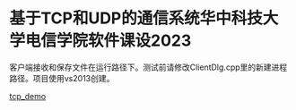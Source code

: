 # 基于TCP和UDP的通信系统华中科技大学电信学院软件课设2023 
客户端接收和保存文件在运行路径下。测试前请修改ClientDlg.cpp里的新建进程路径。项目使用vs2013创建。


[tcp_demo](https://drive.google.com/file/d/199dKK0LzDCos3XdlcnD0pNXf7IsdrOWC/view?usp=drive_link)
